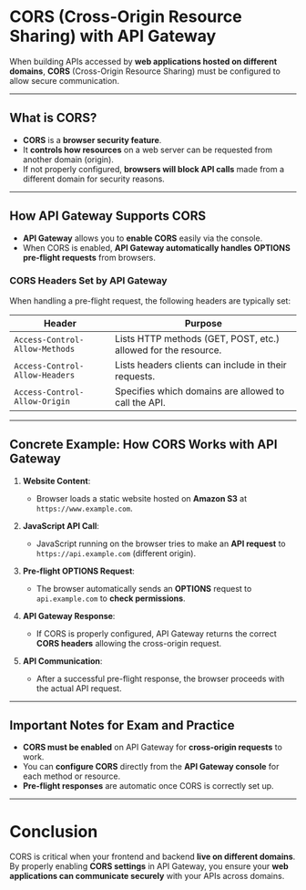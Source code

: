 # **CORS (Cross-Origin Resource Sharing) with API Gateway**

When building APIs accessed by **web applications hosted on different domains**, **CORS** (Cross-Origin Resource Sharing) must be configured to allow secure communication.

---

## **What is CORS?**

- **CORS** is a **browser security feature**.
- It **controls how resources** on a web server can be requested from another domain (origin).
- If not properly configured, **browsers will block API calls** made from a different domain for security reasons.

---

## **How API Gateway Supports CORS**

- **API Gateway** allows you to **enable CORS** easily via the console.
- When CORS is enabled, **API Gateway automatically handles** **OPTIONS pre-flight requests** from browsers.

### **CORS Headers Set by API Gateway**

When handling a pre-flight request, the following headers are typically set:

| **Header**                    | **Purpose** |
|---------------------------------|-------------|
| `Access-Control-Allow-Methods` | Lists HTTP methods (GET, POST, etc.) allowed for the resource. |
| `Access-Control-Allow-Headers` | Lists headers clients can include in their requests. |
| `Access-Control-Allow-Origin`  | Specifies which domains are allowed to call the API. |

---

## **Concrete Example: How CORS Works with API Gateway**

1. **Website Content**:
   - Browser loads a static website hosted on **Amazon S3** at  
     `https://www.example.com`.

2. **JavaScript API Call**:
   - JavaScript running on the browser tries to make an **API request** to  
     `https://api.example.com` (different origin).

3. **Pre-flight OPTIONS Request**:
   - The browser automatically sends an **OPTIONS** request to `api.example.com` to **check permissions**.

4. **API Gateway Response**:
   - If CORS is properly configured, API Gateway returns the correct **CORS headers** allowing the cross-origin request.

5. **API Communication**:
   - After a successful pre-flight response, the browser proceeds with the actual API request.

---

## **Important Notes for Exam and Practice**

- **CORS must be enabled** on API Gateway for **cross-origin requests** to work.
- You can **configure CORS** directly from the **API Gateway console** for each method or resource.
- **Pre-flight responses** are automatic once CORS is correctly set up.

---

# **Conclusion**

CORS is critical when your frontend and backend **live on different domains**.  
By properly enabling **CORS settings** in API Gateway, you ensure your **web applications can communicate securely** with your APIs across domains.
